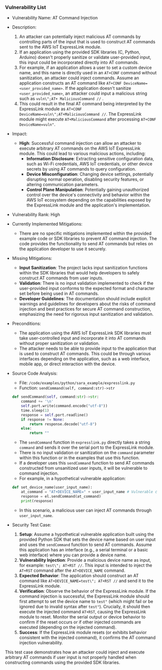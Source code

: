 ### Vulnerability List

* Vulnerability Name: AT Command Injection

* Description:
    1. An attacker can potentially inject malicious AT commands by controlling parts of the input that is used to construct AT commands sent to the AWS IoT ExpressLink module.
    2. If an application using the provided SDK libraries (C, Python, Arduino) doesn't properly sanitize or validate user-provided input, this input could be incorporated directly into AT commands.
    3. For example, if an application allows a user to set a custom device name, and this name is directly used in an `AT+CONF` command without sanitization, an attacker could inject commands. Assume an application constructs an AT command like `AT+CONF DeviceName=<user_provided_name>`. If the application doesn't sanitize `<user_provided_name>`, an attacker could input a malicious string such as `vuln\";AT+ MaliciousCommand //` .
    4. This could result in the final AT command being interpreted by the ExpressLink module as `AT+CONF DeviceName=vuln\";AT+MaliciousCommand //`. The ExpressLink module might execute `AT+MaliciousCommand` after processing `AT+CONF DeviceName=vuln"`.

* Impact:
    - **High**: Successful command injection can allow an attacker to execute arbitrary AT commands on the AWS IoT ExpressLink module. This could lead to various malicious actions, including:
        - **Information Disclosure**: Extracting sensitive configuration data, such as Wi-Fi credentials, AWS IoT credentials, or other device secrets by using AT commands to query configuration.
        - **Device Misconfiguration**: Changing device settings, potentially disrupting normal operation, disabling security features, or altering communication parameters.
        - **Control Plane Manipulation**:  Potentially gaining unauthorized control over the device's connectivity and behavior within the AWS IoT ecosystem depending on the capabilities exposed by the ExpressLink module and the application's implementation.

* Vulnerability Rank: High

* Currently Implemented Mitigations:
    - There are no specific mitigations implemented within the provided example code or SDK libraries to prevent AT command injection. The code provides the functionality to send AT commands but relies on the application developer to use it securely.

* Missing Mitigations:
    - **Input Sanitization**: The project lacks input sanitization functions within the SDK libraries that would help developers to safely construct AT commands from user inputs.
    - **Validation**: There is no input validation implemented to check if the user-provided input conforms to the expected format and character set before being used in AT commands.
    - **Developer Guidelines**: The documentation should include explicit warnings and guidelines for developers about the risks of command injection and best practices for secure AT command construction, emphasizing the need for rigorous input sanitization and validation.

* Preconditions:
    - The application using the AWS IoT ExpressLink SDK libraries must take user-controlled input and incorporate it into AT commands without proper sanitization or validation.
    - The attacker needs to be able to provide input to the application that is used to construct AT commands. This could be through various interfaces depending on the application, such as a web interface, mobile app, or direct interaction with the device.

* Source Code Analysis:
    - File: `/code/examples/python/sara_example/expresslink.py`
    - Function: `sendCommand(self, command:str)->str`
    ```python
    def sendCommand(self, command:str)->str:
        command += '\n'
        self.port.write(command.encode("utf-8"))
        time.sleep(1)
        response = self.port.readline()
        if response != None:
            return response.decode("utf-8")
        else:
            return ""
    ```
    - The `sendCommand` function in `expresslink.py` directly takes a string `command` and sends it over the serial port to the ExpressLink module.
    - There is no input validation or sanitization on the `command` parameter within this function or in the examples that use this function.
    - If a developer uses this `sendCommand` function to send AT commands constructed from unsanitized user inputs, it will be vulnerable to command injection.
    - For example, in a hypothetical vulnerable application:
    ```python
    def set_device_name(user_input_name):
        at_command = "AT+DEVICE_NAME=" + user_input_name # Vulnerable command construction
        response = el.sendCommand(at_command)
        print(response)
    ```
    - In this scenario, a malicious user can inject AT commands through `user_input_name`.

* Security Test Case:
    1. **Setup**: Assume a hypothetical vulnerable application built using the provided Python SDK that sets the device name based on user input and uses the `sendCommand` function to send AT commands.  Assume this application has an interface (e.g., a serial terminal or a basic web interface) where you can provide a device name.
    2. **Vulnerability Injection**: Provide a malicious device name as input, for example: `test\"; AT+RST //`. This input is intended to inject the `AT+RST` command after the `AT+DEVICE_NAME` command.
    3. **Expected Behavior**: The application should construct an AT command like `AT+DEVICE_NAME=test\"; AT+RST //` and send it to the ExpressLink module.
    4. **Verification**: Observe the behavior of the ExpressLink module. If the command injection is successful, the ExpressLink module should first attempt to set the device name to `test"` (which might fail or be ignored due to invalid syntax after `test"`). Crucially, it should then execute the injected command `AT+RST`, causing the ExpressLink module to reset.  Monitor the serial output or device behavior to confirm if the reset occurs or if other injected commands are executed (depending on the injected command).
    5. **Success**: If the ExpressLink module resets (or exhibits behavior consistent with the injected command), it confirms the AT command injection vulnerability.

This test case demonstrates how an attacker could inject and execute arbitrary AT commands if user input is not properly handled when constructing commands using the provided SDK libraries.